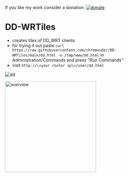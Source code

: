 If you like my work consider a donation: [![donate](https://img.shields.io/badge/donate-ko--fi-orange)](https://ko-fi.com/chromoxdor)

# DD-WRTiles

- creates tiles of DD_WRT clients
- for trying it out paste `curl https://raw.githubusercontent.com/chromoxdor/DD-WRTiles/main/dd.html -o /tmp/www/dd.html` in Administration/Commands and press "Run Commands"
- visit `http://\<your router ip\>/user/dd.html`

![dd](https://github.com/chromoxdor/DD-WRTiles/assets/33860956/f8fb4ffe-96da-4ef6-b63f-4c1e3679355b)


<img width="300" alt="overview" src="https://github.com/chromoxdor/DD-WRTiles/assets/33860956/7e0402d4-dfd0-4d4f-a609-dee967230e64">
